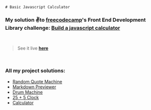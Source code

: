 	# Basic Javascript Calculator

### My solution ✌️to [freecodecamp](https://freecodecamp.org)'s Front End Development Library challenge: [Build a javascript calculator](https://www.freecodecamp.org/learn/front-end-development-libraries/front-end-development-libraries-projects/build-a-javascript-calculator)
&nbsp;  
> See it live [**here**](https://88yomi.github.io/basic-calculator)

&nbsp;  
### **All my project solutions:**
- [Random Quote Machine](https://github.com/88yomi/random-quotes)
- [Markdown Previewer](https://github.com/88yomi/markdown-previewer)
- [Drum Machine](https://github.com/88yomi/drum-machine)
- [25 + 5 Clock](https://github.com/88yomi/25-clock)
- [Calculator](https://github.com/88yomi/basic-calculator)
